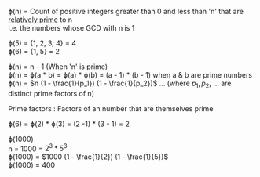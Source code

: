 ɸ(n) = Count of positive integers greater than 0 and less than 'n' that are [relatively prime](Relatively%20Prime%20%28Co-prime%29%20Numbers.md) to n  
i.e. the numbers whose GCD with n is 1

ɸ(5) = {1, 2, 3, 4} = 4  
ɸ(6) = {1, 5} = 2

ɸ(n) = n - 1 (When 'n' is prime)  
ɸ(n) = ɸ(a \* b) = ɸ(a) \* ɸ(b) = (a - 1) * (b - 1) when a & b are prime numbers  
ɸ(n) = $n (1 - \frac{1}{p_1}) (1 - \frac{1}{p_2})$ … (where $p_1, p_2$, … are distinct prime factors of n)

Prime factors : Factors of an number that are themselves prime

ɸ(6) = ɸ(2) * ɸ(3) = (2 -1) * (3 - 1) = 2

ɸ(1000)  
n = 1000 = $2^3 \ast 5^3$  
ɸ(1000) = $1000 (1 - \frac{1}{2}) (1 - \frac{1}{5})$  
ɸ(1000) = 400
